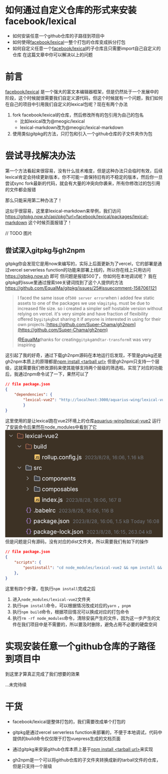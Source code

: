 # 如何通过自定义仓库的形式来安装facebook/lexical
 
- 如何安装任意一个github仓库的子路径到项目中
- 如何使得[facebook/lexical](https://github.com/facebook/lexical)一整个打包的仓库变成拆分打包
- 如何自定义任意一个[facebook/lexical](https://github.com/facebook/lexical)的子仓库且只需要import自己自定义的仓库
  在这篇文章中你可以解决以上的问题

# 前言

[facebook/lexical](https://github.com/facebook/lexical)
是一个强大的富文本编辑器框架，但是仍然处于一个发展中的阶段，这个时候就很需要我们自定义源代码，但这个时候就有一个问题，我们如何在自己的项目中引用我们自定义的lexical包呢？现在有两个办法

1. fork facebook/lexical的仓库，然后修改所有的包引用为自己的包名
    - 比如lexical改为@meogic/lexical
    - lexical-markdown改为@meogic/lexical-markdown
2. 使用类似gitpkg的方法，只打包和引入一个github仓库的子文件夹作为包

# 尝试寻找解决办法

第一个方法看起来很容易，没有什么技术难度，但是这种办法只会临时有效，后续lexical肯定会持续更新版本，你不可能一直保持旧有的不稳定的版本，然后你一旦尝试sync
fork最新的代码，就会有大量的冲突向你袭来，所有你修改过的包引用的文件都会报错

那么只能采用第二种办法了！

这似乎很容易，这里拿lexical-markdown来举例，我们访问 https://gitpkg.now.sh/api/pkg?url=facebook/lexical/packages/lexical-markdown
这个时候页面报错了！

// TODO 图片

## 尝试深入gitpkg与gh2npm

gitpkg你会发现它是用now来编写的，实际上后面更新为了vercel，它的部署是通过vercel serverless
function的功能来部署上线的，所以你在线上只用访问 https://gitpkg.now.sh 即可
但问题是报错500了，你如何在本地调试呢？
我在gitpkg的issue里通过搜索`500`关键词找到了这个人提供的方法
https://github.com/EqualMa/gitpkg/issues/25#issuecomment-1587061121

> I faced the same issue of`500 server error`when i added few static assets to one of the packages we use via`gitpkg`.
must be due to increased file size. so i created a simpler self hostable version without relying on vercel. it's very
simple and have fraction of flexibility offered by`gitpkg`but sharing it if anyone is interested in using for their own
projects.[https://github.com/Super-Chama/gh2npm](https://github.com/Super-Chama/gh2npm)
>
> [@EqualMa](https://github.com/EqualMa)thanks for creating`gitpkg`and`tar-transform`it was very inspiring

这引起了我的好奇，通过下载gh2npm源码在本地运行后发现，不管是gitpkg还是gh2npm本质上的原理都是[npm install \<tarball url\>](https://docs.npmjs.com/cli/v9/commands/npm-install#description:~:text=npm%20install%20%3Ctarball%20url%3E%3A)
但是gh2npm只支持一个层级，这就需要我们修改源码来使其能够支持两个层级的筛选啦。实现了对应的功能后，我通过npm命令试了一下，果然可以了

```json
// file package.json
{
	"dependencies": {  
		"lexical-vue2": "http://localhost:3000/aquarius-wing/lexical-vue2/packages/lexical-vue2"  
		}
}
```

这里使用的是让lexical跑在vue2环境上的仓库[aquarius-wing/lexical-vue2](https://github.com/aquarius-wing/lexical-vue2)
运行了安装命令后果然在node_modules中看到了它
![how-to-install-facebook-lexical-in-custom-repository-1](./how-to-install-facebook-lexical-in-custom-repository-1.png)
但是问题是只有源码，没有对应的dist文件夹，所以需要我们有如下的操作

```json
// file package.json
{
	"scripts": {
		"postinstall": "cd node_modules/lexical-vue2 && npm install && npm run build && rm -rf node_modules"  
	},
}
```

这里有四个步骤，在执行`npm install`完成之后

1. 进入`node_modules/lexical-vue2`文件夹
2. 执行`npm install`命令，可以根据情况改成对应的`yarn` ，`pnpm`
3. 执行`npm build`命令，根据项目情况可以换成对应的打包命令
4. 执行`rm -rf node_modules`命令，清除安装产生的文件，因为这一步产生的文件在我们项目中是不需要的，所以要及时删除，避免占用不必要的硬盘空间

# 实现安装任意一个github仓库的子路径到项目中

到这里才算真正完成了我们想要的效果

...未完待续

# 干货

- facebook/lexical是整体打包的，我们需要改成单个打包的
- gitpkg是通过vercel serverless function来部署的，不便于本地调试，代码中提供的build命令仅仅限于打包vuepress生成的文档页面
- 通过gitpkg来安装github仓库本质上基于[npm install <tarball url\>](https://docs.npmjs.com/cli/v9/commands/npm-install#description:~:text=npm%20install%20%3Ctarball%20url%3E%3A)来实现

- gh2npm是一个可以将github仓库的子文件夹转换成新的tarball文件的仓库，但是只支持一个层级